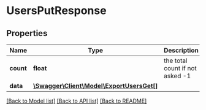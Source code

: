 # UsersPutResponse

## Properties
Name | Type | Description | Notes
------------ | ------------- | ------------- | -------------
**count** | **float** | the total count if not asked -1 | [optional] 
**data** | [**\Swagger\Client\Model\ExportUsersGet[]**](ExportUsersGet.md) |  | [optional] 

[[Back to Model list]](../README.md#documentation-for-models) [[Back to API list]](../README.md#documentation-for-api-endpoints) [[Back to README]](../README.md)


